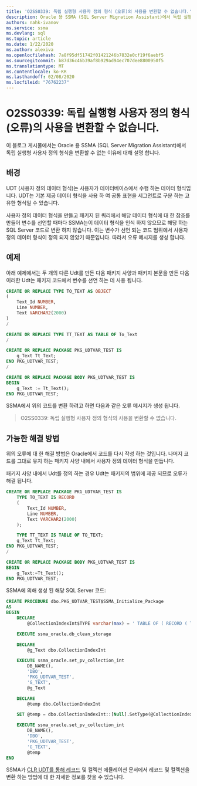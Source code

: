 ```yaml
---
title: 'O2SS0339: 독립 실행형 사용자 정의 형식 (오류)의 사용을 변환할 수 없습니다.'
description: Oracle 용 SSMA (SQL Server Migration Assistant)에서 독립 실행형 사용자 정의 형식을 변환할 수 없는 이유에 대해 설명 합니다.
authors: nahk-ivanov
ms.service: ssma
ms.devlang: sql
ms.topic: article
ms.date: 1/22/2020
ms.author: alexiva
ms.openlocfilehash: 7a8f95df51742f01421246b7832e0cf19f6aebf5
ms.sourcegitcommit: b87d36c46b39af8b929ad94ec707dee8800950f5
ms.translationtype: MT
ms.contentlocale: ko-KR
ms.lasthandoff: 02/08/2020
ms.locfileid: "76762237"
---
```

# <a name="o2ss0339-cannot-convert-usage-of-standalone-user-defined-type-error"></a>O2SS0339: 독립 실행형 사용자 정의 형식 (오류)의 사용을 변환할 수 없습니다.

이 블로그 게시물에서는 Oracle 용 SSMA (SQL Server Migration Assistant)에서 독립 실행형 사용자 정의 형식을 변환할 수 없는 이유에 대해 설명 합니다.

## <a name="background"></a>배경

UDT (사용자 정의 데이터 형식)는 사용자가 데이터베이스에서 수행 하는 데이터 형식입니다. UDT는 기본 제공 데이터 형식을 사용 하 여 공통 표현을 세그먼트로 구분 하는 고유한 형식일 수 있습니다.

사용자 정의 데이터 형식을 만들고 패키지 된 쿼리에서 해당 데이터 형식에 대 한 참조를 만들어 변수를 선언할 때마다 SSMA는이 데이터 형식을 인식 하지 않으므로 해당 하는 SQL Server 코드로 변환 하지 않습니다. 이는 변수가 선언 되는 코드 범위에서 사용자 정의 데이터 형식이 정의 되지 않았기 때문입니다. 따라서 오류 메시지를 생성 합니다.

## <a name="example"></a>예제

아래 예제에서는 두 개의 다른 Udt를 만든 다음 패키지 사양과 패키지 본문을 만든 다음 이러한 Udt는 패키지 코드에서 변수를 선언 하는 데 사용 됩니다.

```sql
CREATE OR REPLACE TYPE TO_TEXT AS OBJECT
(
    Text_Id NUMBER,
    Line NUMBER,
    Text VARCHAR2(2000)
)
/

CREATE OR REPLACE TYPE TT_TEXT AS TABLE OF To_Text
/

CREATE OR REPLACE PACKAGE PKG_UDTVAR_TEST IS
    g_Text Tt_Text;
END PKG_UDTVAR_TEST;
/

CREATE OR REPLACE PACKAGE BODY PKG_UDTVAR_TEST IS
BEGIN
    g_Text := Tt_Text();
END PKG_UDTVAR_TEST;
```

SSMA에서 위의 코드를 변환 하려고 하면 다음과 같은 오류 메시지가 생성 됩니다.

> O2SS0339: 독립 실행형 사용자 정의 형식의 사용을 변환할 수 없습니다.

## <a name="possible-remedies"></a>가능한 해결 방법

위의 오류에 대 한 해결 방법은 Oracle에서 코드를 다시 작성 하는 것입니다. 나머지 코드를 그대로 유지 하는 패키지 사양 내에서 사용자 정의 데이터 형식을 만듭니다.

패키지 사양 내에서 Udt를 정의 하는 경우 Udt는 패키지의 범위에 제공 되므로 오류가 해결 됩니다.

```sql
CREATE OR REPLACE PACKAGE PKG_UDTVAR_TEST IS
    TYPE TO_TEXT IS RECORD
    (
        Text_Id NUMBER,
        Line NUMBER,
        Text VARCHAR2(2000)
    );

    TYPE TT_TEXT IS TABLE OF TO_TEXT;
    g_Text Tt_Text;
END PKG_UDTVAR_TEST;
/

CREATE OR REPLACE PACKAGE BODY PKG_UDTVAR_TEST IS
BEGIN
    g_Text:=Tt_Text();
END PKG_UDTVAR_TEST;
```

SSMA에 의해 생성 된 해당 SQL Server 코드:

```sql
CREATE PROCEDURE dbo.PKG_UDTVAR_TEST$SSMA_Initialize_Package
AS
BEGIN
    DECLARE
        @CollectionIndexInt$TYPE varchar(max) = ' TABLE OF ( RECORD ( TEXT_ID DOUBLE , LINE DOUBLE , TEXT STRING ) )'

    EXECUTE ssma_oracle.db_clean_storage

    DECLARE
        @g_Text dbo.CollectionIndexInt

    EXECUTE ssma_oracle.set_pv_collection_int
        DB_NAME(),
        'DBO',
        'PKG_UDTVAR_TEST',
        'G_TEXT',
        @g_Text

    DECLARE
        @temp dbo.CollectionIndexInt

    SET @temp = dbo.CollectionIndexInt::[Null].SetType(@CollectionIndexInt$TYPE)

    EXECUTE ssma_oracle.set_pv_collection_int
        DB_NAME(),
        'DBO',
        'PKG_UDTVAR_TEST',
        'G_TEXT',
        @temp
END
```

SSMA가 [CLR UDT를 통해 레코드](../emulate-records-collections-via-clr.md) 및 컬렉션 에뮬레이션 문서에서 레코드 및 컬렉션을 변환 하는 방법에 대 한 자세한 정보를 찾을 수 있습니다.
